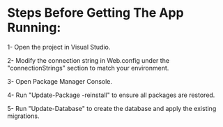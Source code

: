 # Steps Before Getting The App Running:

1- Open the project in Visual Studio.

2- Modify the connection string in Web.config under the "connectionStrings" section to match your environment.

3- Open Package Manager Console.

4- Run "Update-Package -reinstall" to ensure all packages are restored.

5- Run "Update-Database" to create the database and apply the existing migrations.
